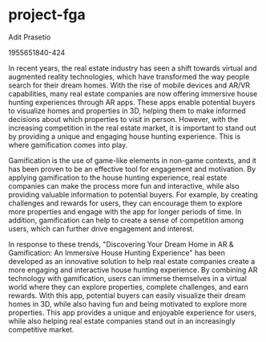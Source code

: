 # project-fga
Adit Prasetio

1955651840-424



In recent years, the real estate industry has seen a shift towards virtual and augmented reality technologies, which have transformed the way people search for their dream homes. With the rise of mobile devices and AR/VR capabilities, many real estate companies are now offering immersive house hunting experiences through AR apps. These apps enable potential buyers to visualize homes and properties in 3D, helping them to make informed decisions about which properties to visit in person. However, with the increasing competition in the real estate market, it is important to stand out by providing a unique and engaging house hunting experience. This is where gamification comes into play.

Gamification is the use of game-like elements in non-game contexts, and it has been proven to be an effective tool for engagement and motivation. By applying gamification to the house hunting experience, real estate companies can make the process more fun and interactive, while also providing valuable information to potential buyers. For example, by creating challenges and rewards for users, they can encourage them to explore more properties and engage with the app for longer periods of time. In addition, gamification can help to create a sense of competition among users, which can further drive engagement and interest.

In response to these trends, "Discovering Your Dream Home in AR & Gamification: An Immersive House Hunting Experience" has been developed as an innovative solution to help real estate companies create a more engaging and interactive house hunting experience. By combining AR technology with gamification, users can immerse themselves in a virtual world where they can explore properties, complete challenges, and earn rewards. With this app, potential buyers can easily visualize their dream homes in 3D, while also having fun and being motivated to explore more properties. This app provides a unique and enjoyable experience for users, while also helping real estate companies stand out in an increasingly competitive market.
